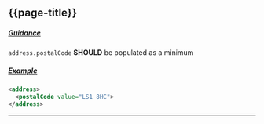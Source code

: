 ## {{page-title}}
<h5><ins>Guidance</ins></h5>

`address.postalCode` **SHOULD** be populated as a minimum

<h5><ins>Example</ins></h5>

```xml
<address>
  <postalCode value="LS1 8HC">
</address>
```

---